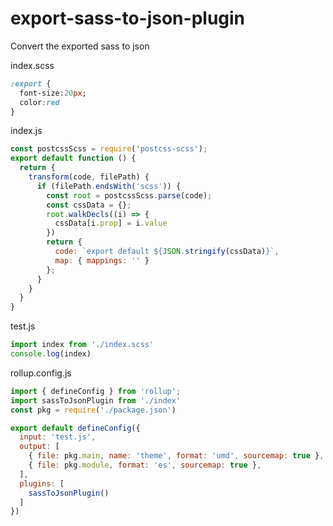 # export-sass-to-json-plugin
Convert the exported sass to json


 index.scss
``` sass
:export {
  font-size:20px;
  color:red
}
```
  index.js
```javascript
const postcssScss = require('postcss-scss');
export default function () {
  return {
    transform(code, filePath) {
      if (filePath.endsWith('scss')) {
        const root = postcssScss.parse(code);
        const cssData = {};
        root.walkDecls((i) => {
          cssData[i.prop] = i.value
        })
        return {
          code: `export default ${JSON.stringify(cssData)}`,
          map: { mappings: '' }
        };
      }
    }
  }
}

```


 test.js
``` javascript
import index from './index.scss'
console.log(index)
```

rollup.config.js
``` javascript
import { defineConfig } from 'rollup';
import sassToJsonPlugin from './index'
const pkg = require('./package.json')

export default defineConfig({
  input: 'test.js',
  output: [
    { file: pkg.main, name: 'theme', format: 'umd', sourcemap: true },
    { file: pkg.module, format: 'es', sourcemap: true },
  ],
  plugins: [
    sassToJsonPlugin()
  ]
})
```